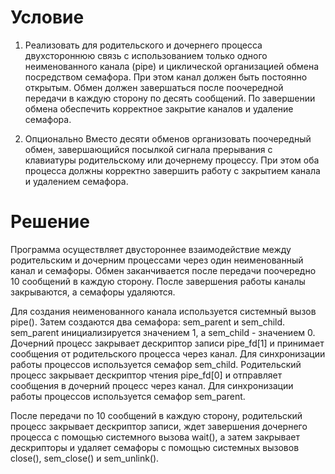 # Условие
1. Реализовать для родительского и дочернего процесса двухстороннюю связь с использованием только одного неименованного канала (pipe) и циклической организацией обмена посредством семафора. При этом канал должен быть постоянно открытым. Обмен должен завершаться после поочередной передачи в каждую сторону по десять сообщений. По завершении обмена обеспечить корректное закрытие каналов и удаление семафора.

2. Опционально Вместо десяти обменов организовать поочередный обмен, завершающийся посылкой сигнала прерывания с клавиатуры родительскому или дочернему процессу. При этом оба процесса должны корректно завершить работу с закрытием канала и удалением семафора.
# Решение
Программа осуществляет двустороннее взаимодействие между родительским и дочерним процессами через один неименованный канал и семафоры. Обмен заканчивается после передачи поочередно 10 сообщений в каждую сторону. После завершения работы каналы закрываются, а семафоры удаляются.

Для создания неименованного канала используется системный вызов pipe(). Затем создаются два семафора: sem_parent и sem_child. sem_parent инициализируется значением 1, а sem_child - значением 0. Дочерний процесс закрывает дескриптор записи pipe_fd[1] и принимает сообщения от родительского процесса через канал. Для синхронизации работы процессов используется семафор sem_child. Родительский процесс закрывает дескриптор чтения pipe_fd[0] и отправляет сообщения в дочерний процесс через канал. Для синхронизации работы процессов используется семафор sem_parent.

После передачи по 10 сообщений в каждую сторону, родительский процесс закрывает дескриптор записи, ждет завершения дочернего процесса с помощью системного вызова wait(), а затем закрывает дескрипторы и удаляет семафоры с помощью системных вызовов close(), sem_close() и sem_unlink().
